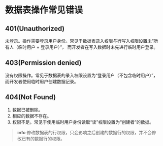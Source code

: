 # 数据表操作常见错误

## 401(Unauthorized)

未登录。操作需要登录用户身份。常见于数据表录入权限与行写入权限设置未“所有人（临时用户 + 登录用户）”，
而开发者在写入数据时未先进行临时用户登录。

## 403(Permission denied)

没有权限操作。常见于数据表的录入权限设置为“登录用户（不包含临时用户）”，
而开发者使用临时用户创建数据记录。

## 404(Not Found)

1. 数据已被删除。
2. 相应的数据不存在。
3. 权限不足。常见于使用临时用户身份读取“读”权限设置为“创建者”的数据。

> **info**
> 修改数据表的行权限，只会影响之后创建的数据行的权限，并不会修改已有的数据行的权限。

